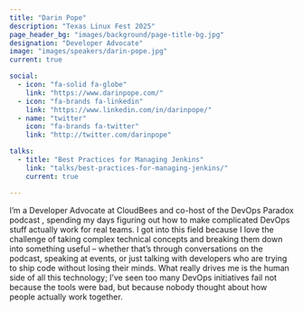 ```yaml
---
title: "Darin Pope"
description: "Texas Linux Fest 2025"
page_header_bg: "images/background/page-title-bg.jpg"
designation: "Developer Advocate"
image: "images/speakers/darin-pope.jpg"
current: true

social:
  - icon: "fa-solid fa-globe"
    link: "https://www.darinpope.com/"
  - icon: "fa-brands fa-linkedin"
    link: "https://www.linkedin.com/in/darinpope/"
  - name: "twitter"
    icon: "fa-brands fa-twitter"
    link: "http://twitter.com/darinpope"

talks:
  - title: "Best Practices for Managing Jenkins"
    link: "talks/best-practices-for-managing-jenkins/"
    current: true

---
```


I’m a Developer Advocate at CloudBees and co-host of the DevOps Paradox podcast
, spending my days figuring out how to make complicated DevOps stuff actually 
work for real teams. I got into this field because I love the challenge of 
taking complex technical concepts and breaking them down into something 
useful – whether that’s through conversations on the podcast, speaking at 
events, or just talking with developers who are trying to ship code without 
losing their minds. What really drives me is the human side of all this 
technology; I’ve seen too many DevOps initiatives fail not because the tools 
were bad, but because nobody thought about how people actually work together.
